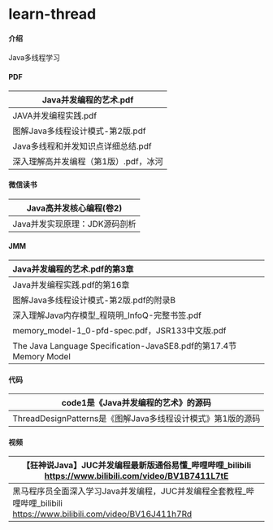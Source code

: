 # learn-thread

#### 介绍
Java多线程学习

#### PDF
| Java并发编程的艺术.pdf                |
| ------------------------------------- |
| JAVA并发编程实践.pdf                  |
| 图解Java多线程设计模式-第2版.pdf      |
| Java多线程和并发知识点详细总结.pdf    |
| 深入理解高并发编程（第1版）.pdf，冰河 |

#### 微信读书

| Java高并发核心编程(卷2)       |
| ----------------------------- |
| Java并发实现原理：JDK源码剖析 |

#### JMM

| Java并发编程的艺术.pdf的第3章                                |
| :----------------------------------------------------------- |
| Java并发编程实践.pdf的第16章                                 |
| 图解Java多线程设计模式-第2版.pdf的附录B                      |
| 深入理解Java内存模型_程晓明_InfoQ-完整书签.pdf               |
| memory_model-1_0-pfd-spec.pdf，JSR133中文版.pdf              |
| The Java Language Specification-JavaSE8.pdf的第17.4节Memory Model |

#### 代码
| code1是《Java并发编程的艺术》的源码                         |
| ----------------------------------------------------------- |
| ThreadDesignPatterns是《图解Java多线程设计模式》第1版的源码 |



#### 视频

| 【狂神说Java】JUC并发编程最新版通俗易懂_哔哩哔哩_bilibili<br/>https://www.bilibili.com/video/BV1B7411L7tE |
| ------------------------------------------------------------ |
| 黑马程序员全面深入学习Java并发编程，JUC并发编程全套教程_哔哩哔哩_bilibili<br/>https://www.bilibili.com/video/BV16J411h7Rd |

